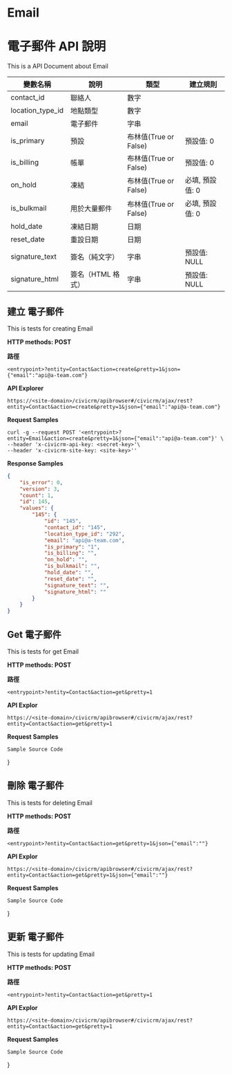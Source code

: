 # Email



# 電子郵件 API 說明
This is a API Document about Email


| 變數名稱 | 說明 | 類型 | 建立規則 |
| ---- | ---- | ---- | ---- |
| contact_id | 聯絡人 | 數字 |  |
| location_type_id | 地點類型 | 數字 |  |
| email | 電子郵件 | 字串 |  |
| is_primary | 預設 | 布林值(True or False) | 預設值: 0 |
| is_billing | 帳單 | 布林值(True or False) | 預設值: 0 |
| on_hold | 凍結 | 布林值(True or False) | 必填, 預設值: 0 |
| is_bulkmail | 用於大量郵件 | 布林值(True or False) | 必填, 預設值: 0 |
| hold_date | 凍結日期 | 日期 |  |
| reset_date | 重設日期 | 日期 |  |
| signature_text | 簽名（純文字） | 字串 | 預設值: NULL |
| signature_html | 簽名（HTML 格式） | 字串 | 預設值: NULL |



## 建立 電子郵件 

This is tests for creating Email 

**HTTP methods: POST**

**路徑**

```
<entrypoint>?entity=Contact&action=create&pretty=1&json={"email":"api@a-team.com"}
```

**API Explorer**

```
https://<site-domain>/civicrm/apibrowser#/civicrm/ajax/rest?entity=Contact&action=create&pretty=1&json={"email":"api@a-team.com"}
```

**Request Samples**

```shell
curl -g --request POST '<entrypoint>?entity=Email&action=create&pretty=1&json={"email":"api@a-team.com"}' \
--header 'x-civicrm-api-key: <secret-key>'\
--header 'x-civicrm-site-key: <site-key>''
```

**Response Samples** 
```json
{
    "is_error": 0,
    "version": 3,
    "count": 1,
    "id": 145,
    "values": {
        "145": {
            "id": "145",
            "contact_id": "145",
            "location_type_id": "292",
            "email": "api@a-team.com",
            "is_primary": "1",
            "is_billing": "",
            "on_hold": "",
            "is_bulkmail": "",
            "hold_date": "",
            "reset_date": "",
            "signature_text": "",
            "signature_html": ""
        }
    }
}
```


## Get 電子郵件 

This is tests for get Email 

**HTTP methods: POST**

**路徑**

```
<entrypoint>?entity=Contact&action=get&pretty=1
```

**API Explor**

```
https://<site-domain>/civicrm/apibrowser#/civicrm/ajax/rest?entity=Contact&action=get&pretty=1
```

**Request Samples**

```
Sample Source Code
```

}


## 刪除 電子郵件 

This is tests for deleting Email 

**HTTP methods: POST**

**路徑**

```
<entrypoint>?entity=Contact&action=get&pretty=1&json={"email":""}
```

**API Explor**

```
https://<site-domain>/civicrm/apibrowser#/civicrm/ajax/rest?entity=Contact&action=get&pretty=1&json={"email":""}
```
**Request Samples**

```
Sample Source Code
```

}


## 更新 電子郵件 

This is tests for updating Email 

**HTTP methods: POST**

**路徑**

```
<entrypoint>?entity=Contact&action=get&pretty=1
```

**API Explor**

```
https://<site-domain>/civicrm/apibrowser#/civicrm/ajax/rest?entity=Contact&action=get&pretty=1
```

**Request Samples**

```
Sample Source Code
```

}
